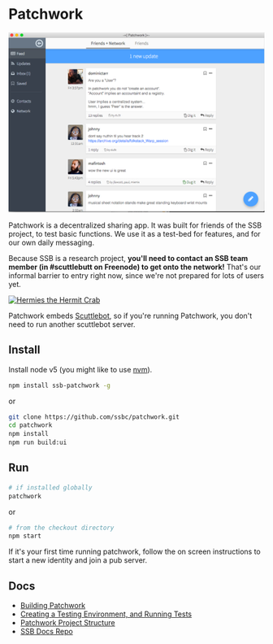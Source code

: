 # Patchwork

![screenshot](./screenshot.png)

Patchwork is a decentralized sharing app.
It was built for friends of the SSB project, to test basic functions.
We use it as a test-bed for features, and for our own daily messaging.

Because SSB is a research project, **you'll need to contact an SSB team member (in #scuttlebutt on Freenode) to get onto the network!**
That's our informal barrier to entry right now, since we're not prepared for lots of users yet.

[![Hermies the Hermit Crab](https://avatars2.githubusercontent.com/u/10190339?v=3&s=200)](https://github.com/ssbc/scuttlebot)

Patchwork embeds [Scuttlebot](https://github.com/ssbc/scuttlebot), so if you're running Patchwork, you don't need to run another scuttlebot server.


## Install

Install node v5 (you might like to use [nvm](https://github.com/creationix/nvm)).

``` bash
npm install ssb-patchwork -g
```

or

```bash
git clone https://github.com/ssbc/patchwork.git
cd patchwork
npm install
npm run build:ui
```

## Run

```bash
# if installed globally
patchwork
```

or

```bash
# from the checkout directory
npm start
```

If it's your first time running patchwork,
follow the on screen instructions to start a new identity
and join a pub server.


## Docs

- [Building Patchwork](./docs/BUILDING.md)
- [Creating a Testing Environment, and Running Tests](./docs/TESTING.md)
- [Patchwork Project Structure](./docs/PROJECT-STRUCTURE.md)
- [SSB Docs Repo](https://github.com/ssbc/docs)
